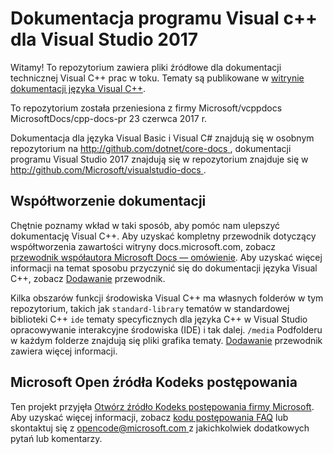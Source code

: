 # <a name="visual-studio-2017-documentation-for-visual-c"></a>Dokumentacja programu Visual c++ dla Visual Studio 2017

Witamy! To repozytorium zawiera pliki źródłowe dla dokumentacji technicznej Visual C++ prac w toku. Tematy są publikowane w [witrynie dokumentacji języka Visual C++](https://docs.microsoft.com/cpp).

To repozytorium została przeniesiona z firmy Microsoft/vcppdocs MicrosoftDocs/cpp-docs-pr 23 czerwca 2017 r.

Dokumentacja dla języka Visual Basic i Visual C# znajdują się w osobnym repozytorium na [ http://github.com/dotnet/core-docs ](http://github.com/dotnet/core-docs), dokumentacji programu Visual Studio 2017 znajdują się w repozytorium znajduje się w [ http://github.com/Microsoft/visualstudio-docs ](http://github.com/Microsoft/visualstudio-docs).

## <a name="contributing-to-the-documentation"></a>Współtworzenie dokumentacji

Chętnie poznamy wkład w taki sposób, aby pomóc nam ulepszyć dokumentację Visual C++. Aby uzyskać kompletny przewodnik dotyczący współtworzenia zawartości witryny docs.microsoft.com, zobacz [przewodnik współautora Microsoft Docs — omówienie](https://docs.microsoft.com/contribute). Aby uzyskać więcej informacji na temat sposobu przyczynić się do dokumentacji języka Visual C++, zobacz [Dodawanie](CONTRIBUTING.md) przewodnik.

Kilka obszarów funkcji środowiska Visual C++ ma własnych folderów w tym repozytorium, takich jak `standard-library` tematów w standardowej biblioteki C++ `ide` tematy specyficznych dla języka C++ w Visual Studio opracowywanie interakcyjne środowiska (IDE) i tak dalej. `/media` Podfolderu w każdym folderze znajdują się pliki grafika tematy. [Dodawanie](CONTRIBUTING.md) przewodnik zawiera więcej informacji.

## <a name="microsoft-open-source-code-of-conduct"></a>Microsoft Open źródła Kodeks postępowania

Ten projekt przyjęła [Otwórz źródło Kodeks postępowania firmy Microsoft](https://opensource.microsoft.com/codeofconduct/). Aby uzyskać więcej informacji, zobacz [kodu postępowania FAQ](https://opensource.microsoft.com/codeofconduct/faq/) lub skontaktuj się z [ opencode@microsoft.com ](mailto:opencode@microsoft.com) z jakichkolwiek dodatkowych pytań lub komentarzy.
